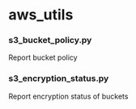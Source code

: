# aws_utils

### s3_bucket_policy.py
Report bucket policy

### s3_encryption_status.py
Report encryption status of buckets

